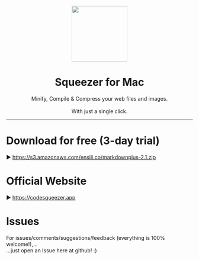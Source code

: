 <p align=center>
  <img height="150px" src="https://github.com/enSili-co/squeezer/raw/main/images/logo.png"/>
</p>
<h1 align=center>Squeezer for Mac</h1>
<p align=center>
  Minify, Compile & Compress your web files and images.<br><br>With just a single click.
</p>


---

# Download for free (3-day trial)

▶︎ https://s3.amazonaws.com/ensili.co/markdownplus-2.1.zip

# Official Website

▶︎ https://codesqueezer.app

# Issues

For issues/comments/suggestions/feedback (everything is 100% welcome!),...    
...just open an Issue here at github! :)
